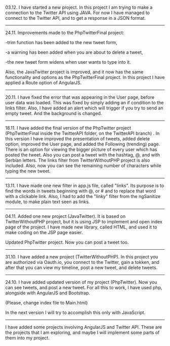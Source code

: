 03.12.
I have started a new project. In this project I am trying to make a connection to the Twitter API using JAVA. For now I have managed to connect to the Twitter API, and to get a response in a JSON format. 

--------------------------------------------------------------------------------------------------------------------------------

24.11.
Improvements made to the PhpTwitterFinal project:

-trim function has been added to the new tweet form,

-a warning has been added when you are about to delete a tweet,

-the new tweet form widens when user wants to type into it.

Also, the JavaTwitter project is improved, and it now has the same functionality and options as the PhpTwitterFinal project. In this project I have applied a Route option of AngularJS.

--------------------------------------------------------------------------------------------------------------------------------

20.11.
I have fixed the error that was appearing in the User page, before user data was loaded. This was fixed by simply adding an if condition to the links filter.
Also, I have added an alert which will trigger if you try to send an empty tweet.
And the background is changed.

--------------------------------------------------------------------------------------------------------------------------------

18.11.
I have added the final version of the PhpTwitter project (PhpTwitterFinal inside the TwitterAPI folder, on the TwitterAPI branch) . In this version I have improved the presentation of tweets, added delete option, improved the User page, and added the Following (trending) page. There is an option for viewing the bigger picture of every user which has posted the tweet. Also you can post a tweet with the hashtag, @, and with Serbian letters. The links filter from TwitterWithoutPHP project is also included. Also, now you can see the remaining number of characters while typing the new tweet.

--------------------------------------------------------------------------------------------------------------------------------

13.11.
I have made one new filter in app.js file, called "links". Its purpose is to find the words in tweets beginning with @, or # and to replace that word with a clickable link.
Also, I had to add the "linky" filter from the ngSanitize module, to make plain text seen as links.

--------------------------------------------------------------------------------------------------------------------------------

04.11.
Added one new project (JavaTwitter). It is based on TwitterWithoutPHP project, but it is using JSP to implement and open index page of the project. I have made new library, called HTML, and used it to make coding on the JSP page easier.

Updated PhpTwitter project. Now you can post a tweet too.

--------------------------------------------------------------------------------------------------------------------------------

31.10.
I have added a new project (TwitterWithoutPHP). In this project you are authorized via Oauth.io,
you connect to the Twitter, gain a tokken, and after that you can view my timeline, post a new tweet, and delete tweets.

--------------------------------------------------------------------------------------------------------------------------------

24.10.
I have added updated version of my project (PhpTwitter). Now you can see tweets, and post a new tweet.
For all this to work, I have used php, alongside with AngularJS and Bootstrap.

(Please, change index file to Main.html)

In the next version I will try to accomplish this only with JavaScript.

--------------------------------------------------------------------------------------------------------------------------------

I have added some projects involving AngularJS and Twitter API. These are the projects that I am exploring, and maybe I will implement some parts of them into my project.


